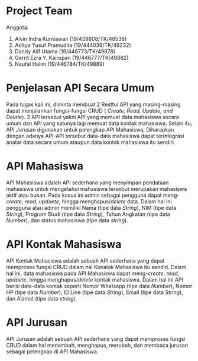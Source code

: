 # Project Team
Anggota:
1. Alvin Indra Kurniawan (19/439808/TK/48538)
2. Aditya Yusuf Pramudita (19/444036/TK/49232)
3. Dandy Alif Utama (19/446773/TK/49878)
4. Gerrit Ezra Y. Kairupan (19/446777/TK/49882)
5. Naufal Halim (19/446784/TK/49889)

# Penjelasan API Secara Umum
Pada tugas kali ini, diminta membuat 2 Restful API yang masing-masing dapat menjalankan fungsi-fungsi CRUD ( *Create, Read, Update, and Delate*). 3 API tersebut yakni API yang memuat data mahasiswa secara umum dan API yang satunya lagi memuat data kontak mahasiswa. Selain itu, API Jurusan digunakan untuk pelengkap API Mahasiswa, Diharapkan dengan adanya API-API tersebut data-data mahasiswa dapat terintegrasi anatar data secara umum ataupun data kontak mahasiswa itu sendiri.

# API Mahasiswa
API Mahasiswa adalah API sederhana yang menyimpan pendataan mahasiswa untuk mengetahui mahasiswa tersebut merupakan mahasiswa aktif atau bukan. Pada kasus ini admin sebagai pengguna dapat meng-*create*, *read*, *updaete*, hingga menghapus/*delete* data. Dalam hal ini pengguna atau admin memiliki Nama (tipe data *String*), NIM (tipe data *String*), Program Studi (tipe data *String*), Tahun Angkatan (tipe data *Number*), dan status mahasiswa (tipe data *string*).

# API Kontak Mahasiswa
API Kontak Mahasiswa adalah sebuah API sederhana yang dapat memproses fungsi CRUD dalam hal Konatak Mahasiswa itu sendiri. Dalam hal ini, data mahasiswa pada API Mahasiswa dapat meng-*create*, *read*, *updaete*, hingga menghapus/*delete* kontak mahasiswa. Dalam hal ini API berisi data-data kontak seperti Nomor Whatsapp (tipe data *Number*), Nomor HP (tipe data *Number*), ID Line (tipe data *String*), Email (tipe data *String*), dan Alamat (tipe data *string*).

# API Jurusan
API Jurusan adalah sebuah API sederhana yang dapat memproses fungsi CRUD dalam hal menambah, menghapus, merubah, dan membaca jurusan sebagai pelengkap di API Mahasiswa.
